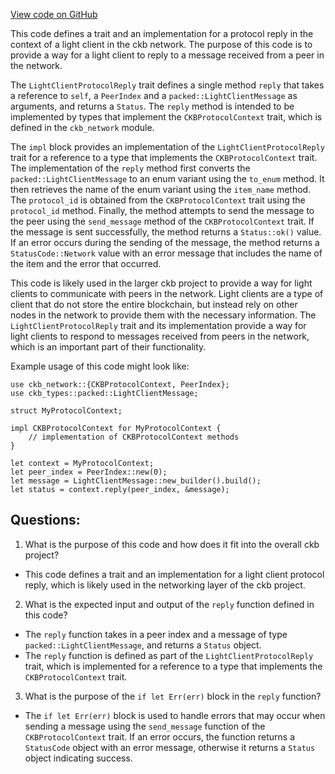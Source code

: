 [View code on GitHub](https://github.com/nervosnetwork/ckb/util/light-client-protocol-server/src/prelude.rs)

This code defines a trait and an implementation for a protocol reply in the context of a light client in the ckb network. The purpose of this code is to provide a way for a light client to reply to a message received from a peer in the network. 

The `LightClientProtocolReply` trait defines a single method `reply` that takes a reference to `self`, a `PeerIndex` and a `packed::LightClientMessage` as arguments, and returns a `Status`. The `reply` method is intended to be implemented by types that implement the `CKBProtocolContext` trait, which is defined in the `ckb_network` module. 

The `impl` block provides an implementation of the `LightClientProtocolReply` trait for a reference to a type that implements the `CKBProtocolContext` trait. The implementation of the `reply` method first converts the `packed::LightClientMessage` to an enum variant using the `to_enum` method. It then retrieves the name of the enum variant using the `item_name` method. The `protocol_id` is obtained from the `CKBProtocolContext` trait using the `protocol_id` method. Finally, the method attempts to send the message to the peer using the `send_message` method of the `CKBProtocolContext` trait. If the message is sent successfully, the method returns a `Status::ok()` value. If an error occurs during the sending of the message, the method returns a `StatusCode::Network` value with an error message that includes the name of the item and the error that occurred. 

This code is likely used in the larger ckb project to provide a way for light clients to communicate with peers in the network. Light clients are a type of client that do not store the entire blockchain, but instead rely on other nodes in the network to provide them with the necessary information. The `LightClientProtocolReply` trait and its implementation provide a way for light clients to respond to messages received from peers in the network, which is an important part of their functionality. 

Example usage of this code might look like:

```
use ckb_network::{CKBProtocolContext, PeerIndex};
use ckb_types::packed::LightClientMessage;

struct MyProtocolContext;

impl CKBProtocolContext for MyProtocolContext {
    // implementation of CKBProtocolContext methods
}

let context = MyProtocolContext;
let peer_index = PeerIndex::new(0);
let message = LightClientMessage::new_builder().build();
let status = context.reply(peer_index, &message);
```
## Questions: 
 1. What is the purpose of this code and how does it fit into the overall ckb project?
- This code defines a trait and an implementation for a light client protocol reply, which is likely used in the networking layer of the ckb project.

2. What is the expected input and output of the `reply` function defined in this code?
- The `reply` function takes in a peer index and a message of type `packed::LightClientMessage`, and returns a `Status` object.
- The `reply` function is defined as part of the `LightClientProtocolReply` trait, which is implemented for a reference to a type that implements the `CKBProtocolContext` trait.

3. What is the purpose of the `if let Err(err)` block in the `reply` function?
- The `if let Err(err)` block is used to handle errors that may occur when sending a message using the `send_message` function of the `CKBProtocolContext` trait. If an error occurs, the function returns a `StatusCode` object with an error message, otherwise it returns a `Status` object indicating success.